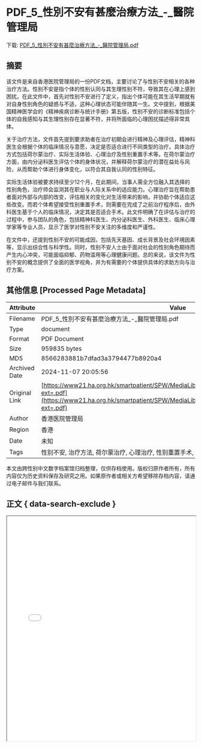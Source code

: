 # PDF_5_性別不安有甚麼治療方法_-_醫院管理局

<!-- tcd_download_link -->
下载: <a href="../PDF_5_性別不安有甚麼治療方法_-_醫院管理局.pdf" download>PDF_5_性別不安有甚麼治療方法_-_醫院管理局.pdf</a>
<!-- tcd_download_link_end -->

## 摘要

<!-- tcd_abstract -->
该文件是来自香港医院管理局的一份PDF文档，主要讨论了与性别不安相关的各种治疗方法。性别不安是指个体的性别认同与其生理性别不符，导致其在心理上感到困扰。在此文件中，首先对性别不安进行了定义，指出个体可能在其生活早期就有对自身性别角色的疑惑与不适，这种心理状态可能伴随其一生。文中提到，根据美国精神医学会的《精神疾病诊断与统计手册》第五版，性别不安的诊断标准包括个体的自我感知与其生理性别存在显著不符，并将所面临的心理困扰描述得非常具体。

关于治疗方法，文件首先提到要求助者在治疗初期会进行精神及心理评估，精神科医生会根据个体的临床情况与意愿，决定是否适合进行不同类型的治疗。具体治疗方式包括荷尔蒙治疗、实际生活体验、心理治疗及性别重置手术等。在荷尔蒙治疗方面，由内分泌科医生评估个体的身体状况，并解释荷尔蒙治疗的潜在益处与风险，从而帮助个体进行身体变化，以符合其自我认同的性别特征。

实际生活体验被要求持续至少12个月，在此期间，当事人需全方位融入其选择的性别角色，治疗师会监测其在职业与人际关系中的适应能力。心理治疗旨在帮助患者面对外部与内部的改变，评估相关的变化对生活带来的影响，并协助个体适应这些改变。而若个体希望接受性别重置手术，则需要在完成了之前治疗程序后，由外科医生基于个人的临床情况，决定其是否适合手术。此文件明确了在评估与治疗的过程中，参与团队的角色，包括精神科医生、内分泌科医生、外科医生、临床心理学家等专业人员，显示了医学对性别不安关注的多维度和严谨性。

在文件中，还提到性别不安的可能成因，包括先天基因、成长背景及社会环境因素等，显示出综合性与科学性。同时，性别不安人士由于面对社会的性别角色期待而产生内心冲突，可能面临抑郁、药物滥用等心理健康问题。总的来说，该文件为性别不安的概念提供了全面的医学视角，并为有需要的个体提供具体的求助方向与治疗方案。

<!-- tcd_abstract_end -->

## 其他信息 [Processed Page Metadata]

| Attribute       | Value                                  |
|-----------------|----------------------------------------|
| Filename        | PDF_5_性別不安有甚麼治療方法_-_醫院管理局.pdf                             |
| Type            | document                                 |
| Format          | PDF Document                               |
| Size            | 959835 bytes                           |
| MD5             | 8566283881b7dfad3a3794477b8920a4                                  |
| Archived Date   | 2024-11-07 20:05:56                             |
| Original Link   | [https://www21.ha.org.hk/smartpatient/SPW/MediaLibraries/SPW/SPWMedia/GID2021_chi.pdf?ext=.pdf](https://www21.ha.org.hk/smartpatient/SPW/MediaLibraries/SPW/SPWMedia/GID2021_chi.pdf?ext=.pdf)                         |
| Author          | 香港医院管理局                               |
| Region          | 香港                               |
| Date            | 未知                                 |
| Tags            | 性别不安, 治疗方法, 荷尔蒙治疗, 心理治疗, 性别重置手术, 医疗资源, 跨性别, 少数性别                                 |

本文由跨性别中文数字档案馆归档整理，仅供存档使用。版权归原作者所有，所有内容仅为历史资料保存及研究之用。如果原作者或相关方希望移除存档内容，请通过电子邮件与我们联系。

## 正文 { data-search-exclude }

<!-- tcd_main_text -->
<iframe src="../PDF_5_性別不安有甚麼治療方法_-_醫院管理局.pdf" width="100%" height="600px">
    <p>无法显示PDF，请下载查看。</p>
</iframe>
<!-- tcd_main_text_end -->

